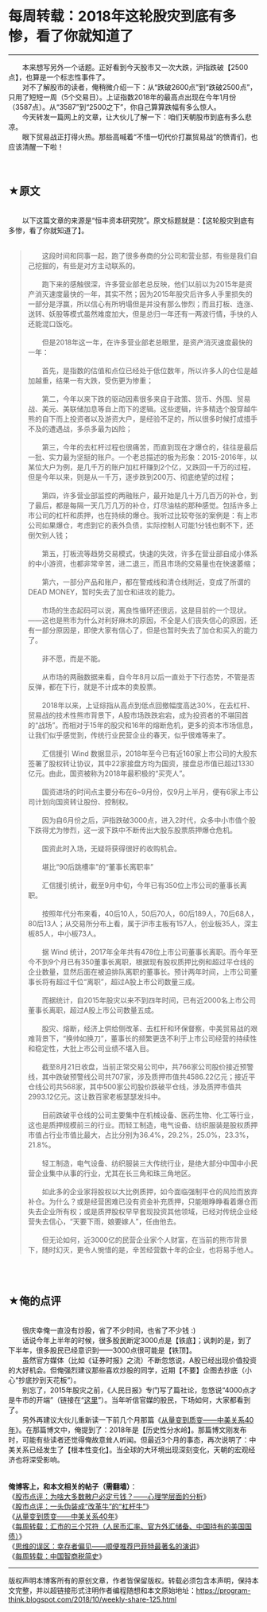 # 每周转载：2018年这轮股灾到底有多惨，看了你就知道了 

-----

<div class="post-body entry-content">
　　本来想写另外一个话题。正好看到今天股市又一次大跌，沪指跌破【2500点】，也算是一个标志性事件了。<br/>
　　对不了解股市的读者，俺稍微介绍一下：从“跌破2600点”到“跌破2500点”，只用了短短一周（5个交易日）。上证指数2018年的最高点出现在今年1月份（3587点）。从“3587”到“2500之下”，你自己算算跌幅有多么惊人。<br/>
　　今天转发一篇网上的文章，让大伙儿了解一下：咱们天朝股市到底有多么悲凉。<br/>
　　眼下贸易战正打得火热。那些高喊着“不惜一切代价打赢贸易战”的愤青们，也应该清醒一下啦！<br/>
<a name="more"></a><br/>
<br/>
<h2>★原文</h2><br/>
　　以下这篇文章的来源是“恒丰资本研究院”。原文标题就是：【这轮股灾到底有多惨，看了你就知道了】。<br/>
<br/>
<blockquote>　　这段时间和同事一起，跑了很多券商的分公司和营业部，有些是我们自己挖掘的，有些是对方主动联系的。<br/>
<br/>
　　跑下来的感触很深，许多营业部老总反映，他们以前以为2015年是资产消灭速度最快的一年，其实不然；因为2015年股灾后许多人手里损失的一部分是浮赢，所以信心有所坍塌但是并没有那么惨烈；而且打板、连涨、送转、妖股等模式虽然难度加大，但是总归一年还有一两波行情，手快的人还能混口饭吃。<br/>
<br/>
　　但是2018年这一年，在许多营业部老总眼里，是资产消灭速度最快的一年：<br/>
<br/>
　　首先，是指数的估值和点位已经处于低位数年，所以许多人的仓位是越加越重，结果一有大跌，受伤更为惨重；<br/>
<br/>
　　第二，今年以来下跌的驱动因素很多来自于政策、货币、外围、贸易战、美元、美联储加息等自上而下的逻辑。这些逻辑，许多精选个股穿越牛熊的自下而上投资者以及游资大户，是经验不足的，所以很多时候打成措手不及的遭遇战，多杀多最为凶险；<br/>
<br/>
　　第三，今年的去杠杆过程也很痛苦，而直到现在才爆仓的，往往是最后一批、实力最为坚挺的账户。一个老总描述的极为形象：2015-2016年，以某位大户为例，是几千万的账户加杠杆赚到2个亿，又跌回一千万的过程，但是今年以来，则是从一千万，逐步跌到200万、彻底绝望的过程；<br/>
<br/>
　　第四，许多营业部监控的两融账户，最开始是几十万几百万的补仓，到了最后，都是每隔一天几万几万的补仓，灯尽油枯的那种感觉。包括许多上市公司的杠杆和质押，也在持续的爆仓。我听过比较夸张的案例是：有上市公司如果爆仓，考虑到它的表外负债，实际控制人可能1分钱也剩不下，还倒欠别人钱；<br/>
<br/>
　　第五，打板流等趋势交易模式，快速的失效，许多在营业部自成小体系的中小游资，也都非常辛苦，进二退三，而且市场的交易量也在快速萎缩；<br/>
<br/>
　　第六，一部分产品和账户，都在警戒线和清仓线附近，变成了所谓的 DEAD MONEY，暂时失去了加仓和进攻的能力。<br/>
<br/>
　　市场的生态起码可以说，离良性循环还很远，这是目前的一个现状。——这也是熊市为什么对利好麻木的原因，不全是人们丧失信心的原因，还有一部分原因是，即使大家有信心了，但是也暂时失去了加仓和买入的能力了。<br/>
<br/>
　　非不愿，而是不能。<br/>
<br/>
　　从市场的两融数据来看，自今年8月以后一直处于下行态势，不管是否反弹，都在下行，就是不计成本的卖股票。<br/>
<br/>
　　2018年以来，上证综指从高点到低点回撤幅度高达30%，在去杠杆、贸易战的技术性熊市背景下，A股市场跌跌宕宕，成为投资者的不堪回首的“战场”。而相对于15年的股灾和16年的熔断危机，更多的资本市场信息，让我们似乎感觉到，传统行业民营企业的春天，似乎很难等来了。<br/>
<br/>
　　汇信援引 Wind 数据显示，2018年至今已有近160家上市公司的大股东签署了股权转让协议，其中22家接盘方均为国资，接盘总市值已超过1330亿元。由此，国资被称为2018年最积极的“买壳人”。<br/>
<br/>
　　国资进场的时间点主要分布在6~9月份，仅9月上半月，便有6家上市公司计划向国资转让股份、控制权。<br/>
<br/>
　　因为自6月份之后，沪指跌破3000点，进入2时代，众多中小市值个股下跌得尤为惨烈，这一波下跌中不断传出大股东股票质押爆仓危机。<br/>
<br/>
　　国资此时入场，无疑将获得很好的收购机会。<br/>
<br/>
　　堪比“90后跳槽率”的“董事长离职率”<br/>
<br/>
　　汇信援引统计，截至9月中旬，今年已有350位上市公司的董事长离职。<br/>
<br/>
　　按照年代分布来看，40后10人，50后70人，60后189人，70后68人，80后13人；从交易所分布上看，属于沪市主板有157人，创业板35人，深主板85人，中小板73人。<br/>
<br/>
　　据 Wind 统计，2017年全年共有478位上市公司董事长离职。而今年至今不到9个月已有350董事长离职，根据现有股权质押比例和超过平仓线的企业数量，显然后面在被迫排队离职的董事长。预计两年时间，上市公司董事长将有超过千位“离职”，超过A股上市公司数量三成。<br/>
<br/>
　　而据统计，自2015年股灾以来不到四年时间，已有近2000名上市公司董事长离职，超过A股上市公司数量五成。<br/>
<br/>
　　股灾、熔断，经济上供给侧改革、去杠杆和环保督察，中美贸易战的艰难背景下，“换帅如换刀”，董事长的频繁更迭不利于上市公司经营的持续性和稳定性，大批上市公司业绩不堪入目。<br/>
<br/>
　　截至8月21日收盘，当前正常交易公司中，共766家公司股价接近预警线，其中跌破预警线公司共707家，涉及质押市值共4586.22亿元；接近平仓线公司共568家，其中500家公司股价跌破平仓线，涉及质押市值共2993.12亿元。这让数百家老板瑟瑟发抖中。<br/>
<br/>
　　目前跌破平仓线的公司主要集中在机械设备、医药生物、化工等行业，这也是质押规模前三的行业。而轻工制造，电气设备、纺织服装是股权质押市值占行业市值比最大，占比分别为36.4%，29.2%，25.0%，23.3%，21.8%。<br/>
<br/>
　　轻工制造，电气设备、纺织服装三大传统行业，是绝大部分中国中小民营企业集中从事的行业，尤其在长三角和珠三角地区。<br/>
<br/>
　　如此多的企业家将股权以大比例质押，如今面临强制平仓的风险而放弃补仓。为什么？或是经营困难已没有资金补充质押，只能眼睁睁看着爆仓而失去企业所有权；或是质押股权早早套现投资其他领域，已经对传统企业经营失去信心，“天要下雨，娘要嫁人”，任由他去。<br/>
<br/>
　　但无论如何，近3000亿的民营企业家个人财富，在当前的熊市背景下，随时幻灭，更令人惋惜的是，辛苦经营数十年的企业，也将易手他人。</blockquote><br/>
<br/>
<h2>★俺的点评</h2><br/>
　　很庆幸俺一直没有炒股，省了不少时间，也省了不少钱 :)<br/>
　　话说今年上半年的时候，很多股民断定3000点是【铁底】；讽刺的是，到了下半年，很多股民已经意识到——3000点很可能是【铁顶】。<br/>
　　虽然官方媒体（比如《证券时报》之流）不断忽悠说，A股已经出现价值投资的大好机会。但俺强烈建议那些喜欢炒股的同学，近期【不要】企图去抄底（小心“抄底抄到天花板”）。<br/>
　　别忘了，2015年股灾之前，《人民日报》专门写了篇社论，忽悠说“4000点才是牛市的开端”（链接在“<a href="http://finance.people.com.cn/stock/n/2015/0421/c67815-26880528.html" rel="nofollow" target="_blank">这里</a>”）。当年听信官媒的股民，下场如何，大家都看到了。<br/>
　　另外再建议大伙儿重新读一下前几个月那篇《<a href="../../2018/07/Forty-Years-of-China-USA-Relations.md">从量变到质变——中美关系40年</a>》。在那篇博文中，俺提到了：2018年是【历史性分水岭】。那篇博文刚发布时，可能有些读者还觉得俺故意耸人听闻。但最近3个月的事态，再次说明了：中美关系已经发生了【根本性变化】。当全球的大环境出现深刻变化，天朝的宏观经济也将深受影响。<br/>
<br/>
<br/>
<b>俺博客上，和本文相关的帖子（需翻墙）</b>：<br/>
《<a href="../../2015/07/China-Stock-Market-Psychology.md">股市点评：为啥大多数散户必定亏钱？——心理学层面的分析</a>》<br/>
《<a href="../../2015/07/China-Stock-Market-Reform-or-Lever.md">股市点评：一头伪装成“改革牛”的“杠杆牛”</a>》<br/>
《<a href="../../2018/07/Forty-Years-of-China-USA-Relations.md">从量变到质变——中美关系40年</a>》<br/>
《<a href="../../2018/10/weekly-share-126.md">每周转载：汇市的三个咒符（人民币汇率、官方外汇储备、中国持有的美国国债）</a>》<br/>
《<a href="../../2015/05/Survivorship-Bias.md">思维的误区：幸存者偏见——顺便推荐巴菲特最著名的演讲</a>》<br/>
《<a href="../../2019/05/weekly-share-129.md">每周转载：中国智商税简史</a>》
</div>


------------------------------------------------

版权声明本博客所有的原创文章，作者皆保留版权。转载必须包含本声明，保持本文完整，并以超链接形式注明作者编程随想和本文原始地址：https://program-think.blogspot.com/2018/10/weekly-share-125.html
